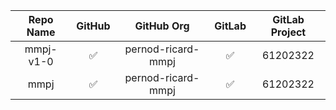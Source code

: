 | Repo Name | GitHub | GitHub Org | GitLab | GitLab Project |
| :---: | :---: | :---: | :---: | :---: |
| mmpj-v1-0 | <center>:white_check_mark:</center> | pernod-ricard-mmpj | :white_check_mark: | 61202322 |
| mmpj | <center>:white_check_mark:</center> | pernod-ricard-mmpj | :white_check_mark: | 61202322 |
